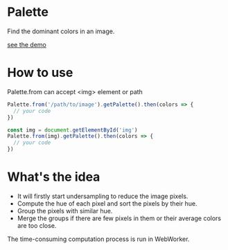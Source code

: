# Palette

Find the dominant colors in an image.

[see the demo](https://color.luminqi.com/)

# How to use

Palette.from can accept &lt;img&gt; element or path

```javascript
Palette.from('/path/to/image').getPalette().then(colors => {
  // your code
})
```

```javascript
const img = document.getElementById('img')
Palette.from(img).getPalette().then(colors => {
  // your code
})
```

# What's the idea

* It will firstly start undersampling to reduce the image pixels.
* Compute the hue of each pixel and sort the pixels by their hue.
* Group the pixels with similar hue.
* Merge the groups if there are few pixels in them or their average colors are too close.

The time-consuming computation process is run in WebWorker.